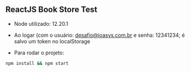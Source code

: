 ## ReactJS Book Store Test

* Node utilizado: 12.20.1

* Ao logar (com o usuário: desafio@ioasys.com.br e senha: 12341234; é salvo um token no localStorage



* Para rodar o projeto:
```sh
npm install && npm start
```

